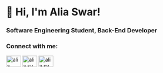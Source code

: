<h1 >
 👋 Hi, I'm Alia Swar!
</h1>
<h3>
 Software Engineering Student, Back-End Developer 
</h3>




<h3 align="left">Connect with me:</h3>
<p align="left">
<a href="https://www.linkedin.com/in/alya-sewar-5bb117199/" target="blank"><img align="center" src="https://raw.githubusercontent.com/rahuldkjain/github-profile-readme-generator/master/src/images/icons/Social/linked-in-alt.svg" alt="alia swar" height="30" width="40" /></a>
<a href="swar2000alia@gmail.com" target="blank"><img align="center" src="https://raw.githubusercontent.com/rahuldkjain/github-profile-readme-generator/master/src/images/icons/Social/facebook.svg" alt="alia sy" height="30" width="40" /></a>
 <a href="https://twitter.com/Aliaswar2000?t=ZllMLTzUiNDdX9raLJqVbg&s=09" target="blank"><img align="center" src="https://raw.githubusercontent.com/rahuldkjain/github-profile-readme-generator/master/src/images/icons/Social/twitter.svg" alt="alia sy" height="30" width="40" /></a>
</p>


